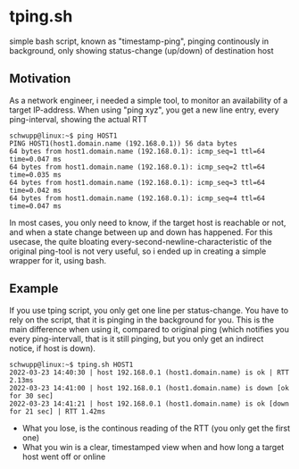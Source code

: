 # tping.sh
simple bash script, known as "timestamp-ping", pinging continously in background, only showing status-change (up/down) of destination host

## Motivation
As a network engineer, i needed a simple tool, to monitor an availability of a target IP-address. When using "ping xyz", you get a new line entry, every ping-interval, showing the actual RTT

    schwupp@linux:~$ ping HOST1
    PING HOST1(host1.domain.name (192.168.0.1)) 56 data bytes
    64 bytes from host1.domain.name (192.168.0.1): icmp_seq=1 ttl=64 time=0.047 ms
    64 bytes from host1.domain.name (192.168.0.1): icmp_seq=2 ttl=64 time=0.035 ms
    64 bytes from host1.domain.name (192.168.0.1): icmp_seq=3 ttl=64 time=0.042 ms
    64 bytes from host1.domain.name (192.168.0.1): icmp_seq=4 ttl=64 time=0.047 ms

In most cases, you only need to know, if the target host is reachable or not, and when a state change between up and down has happened. For this usecase, the quite bloating every-second-newline-characteristic of the original ping-tool is not very useful, so i ended up in creating a simple wrapper for it, using bash.

## Example
If you use tping script, you only get one line per status-change. You have to rely on the script, that it is pinging in the background for you. This is the main difference when using it, compared to original ping (which notifies you every ping-intervall, that is it still pinging, but you only get an indirect notice, if host is down). 

    schwupp@linux:~$ tping.sh HOST1
    2022-03-23 14:40:30 | host 192.168.0.1 (host1.domain.name) is ok | RTT 2.13ms
    2022-03-23 14:41:00 | host 192.168.0.1 (host1.domain.name) is down [ok for 30 sec]
    2022-03-23 14:41:21 | host 192.168.0.1 (host1.domain.name) is ok [down for 21 sec] | RTT 1.42ms

- What you lose, is the continous reading of the RTT (you only get the first one)
- What you win is a clear, timestamped view when and how long a target host went off or online
